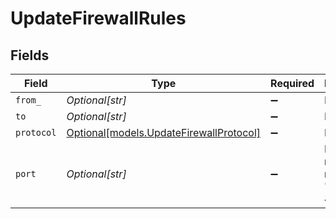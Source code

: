 # UpdateFirewallRules


## Fields

| Field                                                                          | Type                                                                           | Required                                                                       | Description                                                                    |
| ------------------------------------------------------------------------------ | ------------------------------------------------------------------------------ | ------------------------------------------------------------------------------ | ------------------------------------------------------------------------------ |
| `from_`                                                                        | *Optional[str]*                                                                | :heavy_minus_sign:                                                             | N/A                                                                            |
| `to`                                                                           | *Optional[str]*                                                                | :heavy_minus_sign:                                                             | N/A                                                                            |
| `protocol`                                                                     | [Optional[models.UpdateFirewallProtocol]](../models/updatefirewallprotocol.md) | :heavy_minus_sign:                                                             | N/A                                                                            |
| `port`                                                                         | *Optional[str]*                                                                | :heavy_minus_sign:                                                             | Port number or range (e.g., "80", "80-443")                                    |